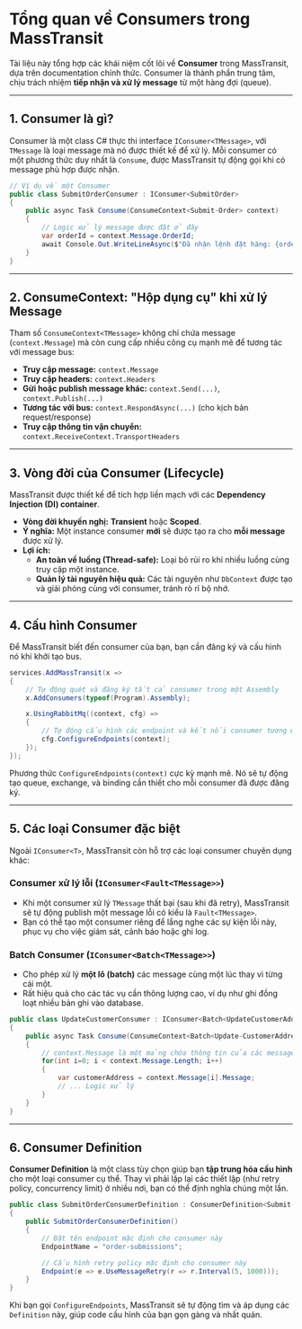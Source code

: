 # Tổng quan về Consumers trong MassTransit

Tài liệu này tổng hợp các khái niệm cốt lõi về **Consumer** trong MassTransit, dựa trên documentation chính thức. Consumer là thành phần trung tâm, chịu trách nhiệm **tiếp nhận và xử lý message** từ một hàng đợi (queue).

---

## 1. Consumer là gì?

Consumer là một class C# thực thi interface `IConsumer<TMessage>`, với `TMessage` là loại message mà nó được thiết kế để xử lý. Mỗi consumer có một phương thức duy nhất là `Consume`, được MassTransit tự động gọi khi có message phù hợp được nhận.

```csharp
// Ví dụ về một Consumer
public class SubmitOrderConsumer : IConsumer<SubmitOrder>
{
    public async Task Consume(ConsumeContext<Submit-Order> context)
    {
        // Logic xử lý message được đặt ở đây
        var orderId = context.Message.OrderId;
        await Console.Out.WriteLineAsync($"Đã nhận lệnh đặt hàng: {orderId}");
    }
}
```

---

## 2. ConsumeContext: "Hộp dụng cụ" khi xử lý Message

Tham số `ConsumeContext<TMessage>` không chỉ chứa message (`context.Message`) mà còn cung cấp nhiều công cụ mạnh mẽ để tương tác với message bus:

* **Truy cập message:** `context.Message`
* **Truy cập headers:** `context.Headers`
* **Gửi hoặc publish message khác:** `context.Send(...)`, `context.Publish(...)`
* **Tương tác với bus:** `context.RespondAsync(...)` (cho kịch bản request/response)
* **Truy cập thông tin vận chuyển:** `context.ReceiveContext.TransportHeaders`

---

## 3. Vòng đời của Consumer (Lifecycle)

MassTransit được thiết kế để tích hợp liền mạch với các **Dependency Injection (DI) container**.

* **Vòng đời khuyến nghị:** **Transient** hoặc **Scoped**.
* **Ý nghĩa:** Một instance consumer **mới** sẽ được tạo ra cho **mỗi message** được xử lý.
* **Lợi ích:**
    * **An toàn về luồng (Thread-safe):** Loại bỏ rủi ro khi nhiều luồng cùng truy cập một instance.
    * **Quản lý tài nguyên hiệu quả:** Các tài nguyên như `DbContext` được tạo và giải phóng cùng với consumer, tránh rò rỉ bộ nhớ.

---

## 4. Cấu hình Consumer

Để MassTransit biết đến consumer của bạn, bạn cần đăng ký và cấu hình nó khi khởi tạo bus.

```csharp
services.AddMassTransit(x =>
{
    // Tự động quét và đăng ký tất cả consumer trong một Assembly
    x.AddConsumers(typeof(Program).Assembly);

    x.UsingRabbitMq((context, cfg) =>
    {
        // Tự động cấu hình các endpoint và kết nối consumer tương ứng
        cfg.ConfigureEndpoints(context);
    });
});
```

Phương thức `ConfigureEndpoints(context)` cực kỳ mạnh mẽ. Nó sẽ tự động tạo queue, exchange, và binding cần thiết cho mỗi consumer đã được đăng ký.

---

## 5. Các loại Consumer đặc biệt

Ngoài `IConsumer<T>`, MassTransit còn hỗ trợ các loại consumer chuyên dụng khác:

### Consumer xử lý lỗi (`IConsumer<Fault<TMessage>>`)
* Khi một consumer xử lý `TMessage` thất bại (sau khi đã retry), MassTransit sẽ tự động publish một message lỗi có kiểu là `Fault<TMessage>`.
* Bạn có thể tạo một consumer riêng để lắng nghe các sự kiện lỗi này, phục vụ cho việc giám sát, cảnh báo hoặc ghi log.

### Batch Consumer (`IConsumer<Batch<TMessage>>`)
* Cho phép xử lý **một lô (batch)** các message cùng một lúc thay vì từng cái một.
* Rất hiệu quả cho các tác vụ cần thông lượng cao, ví dụ như ghi đồng loạt nhiều bản ghi vào database.

```csharp
public class UpdateCustomerConsumer : IConsumer<Batch<UpdateCustomerAddress>>
{
    public async Task Consume(ConsumeContext<Batch<Update-CustomerAddress>> context)
    {
        // context.Message là một mảng chứa thông tin của các message trong lô
        for(int i=0; i < context.Message.Length; i++)
        {
            var customerAddress = context.Message[i].Message;
            // ... Logic xử lý
        }
    }
}
```
---

## 6. Consumer Definition

**Consumer Definition** là một class tùy chọn giúp bạn **tập trung hóa cấu hình** cho một loại consumer cụ thể. Thay vì phải lặp lại các thiết lập (như retry policy, concurrency limit) ở nhiều nơi, bạn có thể định nghĩa chúng một lần.

```csharp
public class SubmitOrderConsumerDefinition : ConsumerDefinition<Submit-OrderConsumer>
{
    public SubmitOrderConsumerDefinition()
    {
        // Đặt tên endpoint mặc định cho consumer này
        EndpointName = "order-submissions";

        // Cấu hình retry policy mặc định cho consumer này
        Endpoint(e => e.UseMessageRetry(r => r.Interval(5, 1000)));
    }
}
```
Khi bạn gọi `ConfigureEndpoints`, MassTransit sẽ tự động tìm và áp dụng các `Definition` này, giúp code cấu hình của bạn gọn gàng và nhất quán.